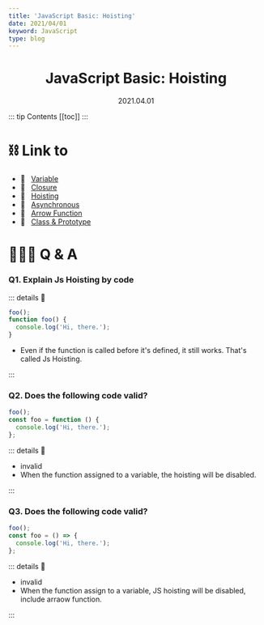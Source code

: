 ```yaml
---
title: 'JavaScript Basic: Hoisting'
date: 2021/04/01
keyword: JavaScript
type: blog
---
```


<h1 align="center">JavaScript Basic: Hoisting</h1>
<div align="center">2021.04.01</div>

::: tip Contents
[[toc]]
:::

# ⛓ Link to

- 🔗 &nbsp; [Variable](JsBasicVariable.md)
- 🔗 &nbsp; [Closure](JsBasicClosure.md)
- 🔗 &nbsp; [Hoisting](JsBasicHoisting.md)
- 🔗 &nbsp; [Asynchronous](JsBasicAsynchronous.md)
- 🔗 &nbsp; [Arrow Function](JsBasicArrowFunction.md)
- 🔗 &nbsp; [Class & Prototype](JsBasicClassPrototype.md)

# 🙋🏻‍♂️ Q & A

### Q1. Explain Js Hoisting by code

::: details 🔑

```jsx
foo();
function foo() {
  console.log('Hi, there.');
}
```

- Even if the function is called before it's defined, it still works. That's called Js Hoisting.

:::

### Q2. Does the following code valid?

```js
foo();
const foo = function () {
  console.log('Hi, there.');
};
```

::: details 🔑

- invalid
- When the function assigned to a variable, the hoisting will be disabled.

:::

### Q3. Does the following code valid?

```js
foo();
const foo = () => {
  console.log('Hi, there.');
};
```

::: details 🔑

- invalid
- When the function assign to a variable, JS hoisting will be disabled, include arraow function.

:::
